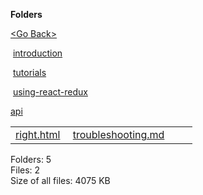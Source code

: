 **Folders**

[&lt;Go Back&gt;](../right.html)

 [introduction](introduction/right.html)

 [tutorials](tutorials/right.html)

 [using-react-redux](using-react-redux/right.html)

[api](api/right.html)

  

<table><tbody><tr class="odd"><td><a href="right.html">right.html</a> </td><td><a href="troubleshooting.md">troubleshooting.md</a> </td><td></td><td></td></tr></tbody></table>

Folders: 5  
Files: 2  
Size of all files: 4075 KB
